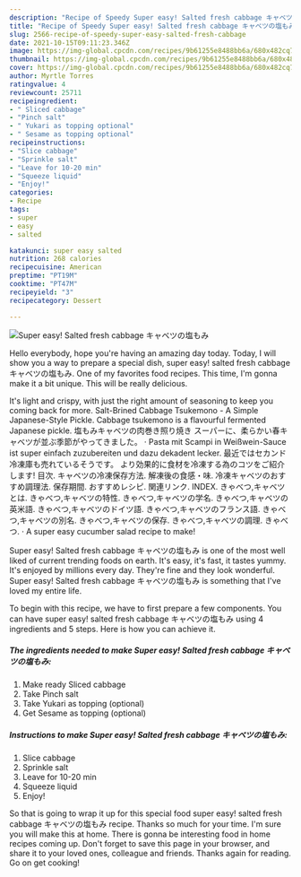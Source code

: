 ```yaml
---
description: "Recipe of Speedy Super easy! Salted fresh cabbage キャベツの塩もみ"
title: "Recipe of Speedy Super easy! Salted fresh cabbage キャベツの塩もみ"
slug: 2566-recipe-of-speedy-super-easy-salted-fresh-cabbage
date: 2021-10-15T09:11:23.346Z
image: https://img-global.cpcdn.com/recipes/9b61255e8488bb6a/680x482cq70/super-easy-salted-fresh-cabbage-キャベツの塩もみ-recipe-main-photo.jpg
thumbnail: https://img-global.cpcdn.com/recipes/9b61255e8488bb6a/680x482cq70/super-easy-salted-fresh-cabbage-キャベツの塩もみ-recipe-main-photo.jpg
cover: https://img-global.cpcdn.com/recipes/9b61255e8488bb6a/680x482cq70/super-easy-salted-fresh-cabbage-キャベツの塩もみ-recipe-main-photo.jpg
author: Myrtle Torres
ratingvalue: 4
reviewcount: 25711
recipeingredient:
- " Sliced cabbage"
- "Pinch salt"
- " Yukari as topping optional"
- " Sesame as topping optional"
recipeinstructions:
- "Slice cabbage"
- "Sprinkle salt"
- "Leave for 10-20 min"
- "Squeeze liquid"
- "Enjoy!"
categories:
- Recipe
tags:
- super
- easy
- salted

katakunci: super easy salted 
nutrition: 268 calories
recipecuisine: American
preptime: "PT19M"
cooktime: "PT47M"
recipeyield: "3"
recipecategory: Dessert

---
```



![Super easy! Salted fresh cabbage キャベツの塩もみ](https://img-global.cpcdn.com/recipes/9b61255e8488bb6a/680x482cq70/super-easy-salted-fresh-cabbage-キャベツの塩もみ-recipe-main-photo.jpg)

Hello everybody, hope you're having an amazing day today. Today, I will show you a way to prepare a special dish, super easy! salted fresh cabbage キャベツの塩もみ. One of my favorites food recipes. This time, I'm gonna make it a bit unique. This will be really delicious.

It's light and crispy, with just the right amount of seasoning to keep you coming back for more. Salt-Brined Cabbage Tsukemono - A Simple Japanese-Style Pickle. Cabbage tsukemono is a flavourful fermented Japanese pickle. 塩もみキャベツの肉巻き照り焼き スーパーに、柔らかい春キャベツが並ぶ季節がやってきました。 · Pasta mit Scampi in Weißwein-Sauce ist super einfach zuzubereiten und dazu dekadent lecker. 最近ではセカンド冷凍庫も売れているそうです。 より効果的に食材を冷凍する為のコツをご紹介します! 目次. キャベツの冷凍保存方法. 解凍後の食感・味. 冷凍キャベツのおすすめ調理法. 保存期間. おすすめレシピ. 関連リンク. INDEX. きゃべつ,キャベツとは. きゃべつ,キャベツの特性. きゃべつ,キャベツの学名. きゃべつ,キャベツの英米語. きゃべつ,キャベツのドイツ語. きゃべつ,キャベツのフランス語. きゃべつ,キャベツの別名. きゃべつ,キャベツの保存. きゃべつ,キャベツの調理. きゃべつ. · A super easy cucumber salad recipe to make!

Super easy! Salted fresh cabbage キャベツの塩もみ is one of the most well liked of current trending foods on earth. It's easy, it's fast, it tastes yummy. It's enjoyed by millions every day. They're fine and they look wonderful. Super easy! Salted fresh cabbage キャベツの塩もみ is something that I've loved my entire life.


To begin with this recipe, we have to first prepare a few components. You can have super easy! salted fresh cabbage キャベツの塩もみ using 4 ingredients and 5 steps. Here is how you can achieve it.

<!--inarticleads1-->

##### The ingredients needed to make Super easy! Salted fresh cabbage キャベツの塩もみ:

1. Make ready  Sliced cabbage
1. Take Pinch salt
1. Take  Yukari as topping (optional)
1. Get  Sesame as topping (optional)




<!--inarticleads2-->

##### Instructions to make Super easy! Salted fresh cabbage キャベツの塩もみ:

1. Slice cabbage
1. Sprinkle salt
1. Leave for 10-20 min
1. Squeeze liquid
1. Enjoy!




So that is going to wrap it up for this special food super easy! salted fresh cabbage キャベツの塩もみ recipe. Thanks so much for your time. I'm sure you will make this at home. There is gonna be interesting food in home recipes coming up. Don't forget to save this page in your browser, and share it to your loved ones, colleague and friends. Thanks again for reading. Go on get cooking!
